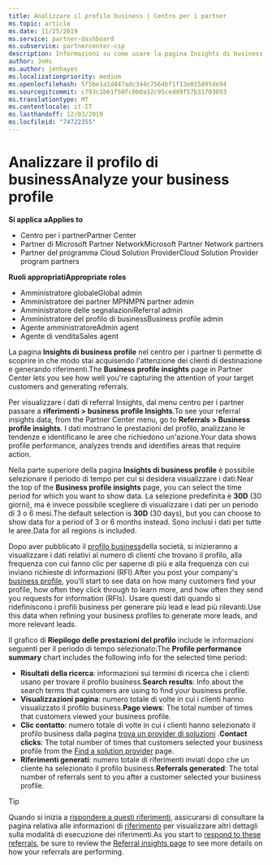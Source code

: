 ```yaml
---
title: Analizzare il profilo business | Centro per i partner
ms.topic: article
ms.date: 11/25/2019
ms.service: partner-dashboard
ms.subservice: partnercenter-csp
description: Informazioni su come usare la pagina Insights di business profile per vedere in che modo si sta acquisendo l'attenzione dei clienti di destinazione e si generano riferimenti.
author: JnHs
ms.author: jenhayes
ms.localizationpriority: medium
ms.openlocfilehash: 5f5be1a1d447adc344c7564bf1f13e015895de94
ms.sourcegitcommit: c793c1b61f50fc0b0a12c95cedd9f57b31703093
ms.translationtype: MT
ms.contentlocale: it-IT
ms.lasthandoff: 12/03/2019
ms.locfileid: "74722355"
---
```

# <a name="analyze-your-business-profile"></a><span data-ttu-id="87314-103">Analizzare il profilo di business</span><span class="sxs-lookup"><span data-stu-id="87314-103">Analyze your business profile</span></span>
<!-- 
https://go.microsoft.com/fwlink/?linkid=849120
-->

<span data-ttu-id="87314-104">**Si applica a**</span><span class="sxs-lookup"><span data-stu-id="87314-104">**Applies to**</span></span>

- <span data-ttu-id="87314-105">Centro per i partner</span><span class="sxs-lookup"><span data-stu-id="87314-105">Partner Center</span></span>
- <span data-ttu-id="87314-106">Partner di Microsoft Partner Network</span><span class="sxs-lookup"><span data-stu-id="87314-106">Microsoft Partner Network partners</span></span>
- <span data-ttu-id="87314-107">Partner del programma Cloud Solution Provider</span><span class="sxs-lookup"><span data-stu-id="87314-107">Cloud Solution Provider program partners</span></span>

<span data-ttu-id="87314-108">**Ruoli appropriati**</span><span class="sxs-lookup"><span data-stu-id="87314-108">**Appropriate roles**</span></span>

- <span data-ttu-id="87314-109">Amministratore globale</span><span class="sxs-lookup"><span data-stu-id="87314-109">Global admin</span></span>
- <span data-ttu-id="87314-110">Amministratore dei partner MPN</span><span class="sxs-lookup"><span data-stu-id="87314-110">MPN partner admin</span></span>
- <span data-ttu-id="87314-111">Amministratore delle segnalazioni</span><span class="sxs-lookup"><span data-stu-id="87314-111">Referral admin</span></span>
- <span data-ttu-id="87314-112">Amministratore del profilo di business</span><span class="sxs-lookup"><span data-stu-id="87314-112">Business profile admin</span></span>
- <span data-ttu-id="87314-113">Agente amministratore</span><span class="sxs-lookup"><span data-stu-id="87314-113">Admin agent</span></span>
- <span data-ttu-id="87314-114">Agente di vendita</span><span class="sxs-lookup"><span data-stu-id="87314-114">Sales agent</span></span>

<span data-ttu-id="87314-115">La pagina **Insights di business profile** nel centro per i partner ti permette di scoprire in che modo stai acquisendo l'attenzione dei clienti di destinazione e generando riferimenti.</span><span class="sxs-lookup"><span data-stu-id="87314-115">The **Business profile insights** page in Partner Center lets you see how well you're capturing the attention of your target customers and generating referrals.</span></span>

<span data-ttu-id="87314-116">Per visualizzare i dati di referral Insights, dal menu centro per i partner passare a **riferimenti > business profile Insights**.</span><span class="sxs-lookup"><span data-stu-id="87314-116">To see your referral insights data, from the Partner Center menu, go to **Referrals > Business profile insights**.</span></span> <span data-ttu-id="87314-117">I dati mostrano le prestazioni del profilo, analizzano le tendenze e identificano le aree che richiedono un'azione.</span><span class="sxs-lookup"><span data-stu-id="87314-117">Your data shows profile performance, analyzes trends and identifies areas that require action.</span></span>

<span data-ttu-id="87314-118">Nella parte superiore della pagina **Insights di business profile** è possibile selezionare il periodo di tempo per cui si desidera visualizzare i dati.</span><span class="sxs-lookup"><span data-stu-id="87314-118">Near the top of the **Business profile insights** page, you can select the time period for which you want to show data.</span></span> <span data-ttu-id="87314-119">La selezione predefinita è **30D** (30 giorni), ma è invece possibile scegliere di visualizzare i dati per un periodo di 3 o 6 mesi.</span><span class="sxs-lookup"><span data-stu-id="87314-119">The default selection is **30D** (30 days), but you can choose to show data for a period of 3 or 6 months instead.</span></span> <span data-ttu-id="87314-120">Sono inclusi i dati per tutte le aree.</span><span class="sxs-lookup"><span data-stu-id="87314-120">Data for all regions is included.</span></span>

<span data-ttu-id="87314-121">Dopo aver pubblicato il [profilo business](create-a-marketing-profile.md)della società, si inizieranno a visualizzare i dati relativi al numero di clienti che trovano il profilo, alla frequenza con cui fanno clic per saperne di più e alla frequenza con cui inviano richieste di informazioni (RFI).</span><span class="sxs-lookup"><span data-stu-id="87314-121">After you post your company's [business profile](create-a-marketing-profile.md), you'll start to see data on how many customers find your profile, how often they click through to learn more, and how often they send you requests for information (RFIs).</span></span> <span data-ttu-id="87314-122">Usare questi dati quando si ridefiniscono i profili business per generare più lead e lead più rilevanti.</span><span class="sxs-lookup"><span data-stu-id="87314-122">Use this data when refining your business profiles to generate more leads, and more relevant leads.</span></span>

<span data-ttu-id="87314-123">Il grafico di **Riepilogo delle prestazioni del profilo** include le informazioni seguenti per il periodo di tempo selezionato:</span><span class="sxs-lookup"><span data-stu-id="87314-123">The **Profile performance summary** chart includes the following info for the selected time period:</span></span>

- <span data-ttu-id="87314-124">**Risultati della ricerca**: informazioni sui termini di ricerca che i clienti usano per trovare il profilo business.</span><span class="sxs-lookup"><span data-stu-id="87314-124">**Search results**: Info about the search terms that customers are using to find your business profile.</span></span>
- <span data-ttu-id="87314-125">**Visualizzazioni pagina**: numero totale di volte in cui i clienti hanno visualizzato il profilo business.</span><span class="sxs-lookup"><span data-stu-id="87314-125">**Page views**: The total number of times that customers viewed your business profile.</span></span>
- <span data-ttu-id="87314-126">**Clic contatto**: numero totale di volte in cui i clienti hanno selezionato il profilo business dalla pagina [trova un provider di soluzioni](https://www.microsoft.com/solution-providers/home) .</span><span class="sxs-lookup"><span data-stu-id="87314-126">**Contact clicks**: The total number of times that customers selected your business profile from the [Find a solution provider](https://www.microsoft.com/solution-providers/home) page.</span></span>
- <span data-ttu-id="87314-127">**Riferimenti generati**: numero totale di riferimenti inviati dopo che un cliente ha selezionato il profilo business.</span><span class="sxs-lookup"><span data-stu-id="87314-127">**Referrals generated**: The total number of referrals sent to you after a customer selected your business profile.</span></span>

> [!TIP]
> <span data-ttu-id="87314-128">Quando si inizia a [rispondere a questi riferimenti](responding-to-referrals.md), assicurarsi di consultare la pagina relativa alle informazioni di [riferimento](referral-insights.md) per visualizzare altri dettagli sulla modalità di esecuzione dei riferimenti.</span><span class="sxs-lookup"><span data-stu-id="87314-128">As you start to [respond to these referrals](responding-to-referrals.md), be sure to review the [Referral insights page](referral-insights.md) to see more details on how your referrals are performing.</span></span>
